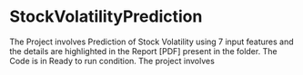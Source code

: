 # StockVolatilityPrediction

The Project involves Prediction of Stock Volatility using 7 input features and the details are highlighted in the Report [PDF] present in the folder. The Code is in Ready to run condition. The project involves 
